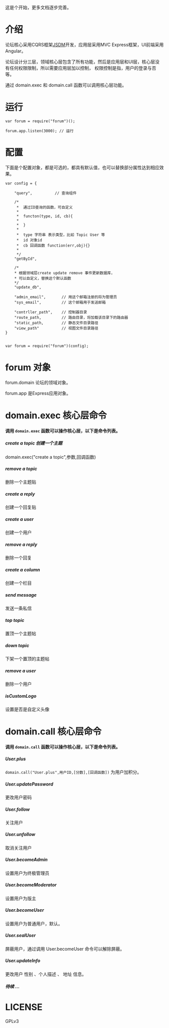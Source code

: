 这是个开始，更多文档逐步完善。

介绍
=====

论坛核心采用CQRS框架[JSDM](https://github.com/brighthas/jsdm)开发，应用层采用MVC Express框架，UI前端采用Angular。

论坛设计分三层，领域核心层包含了所有功能，然后是应用层和UI层，核心层没有任何权限限制，所以需要应用层加以控制，
权限控制是指，用户的登录与否等。

通过 domain.exec 和 domain.call 函数可以调用核心层功能。

运行
===

    var forum = require("forum")();

    forum.app.listen(3000); // 运行

配置
====

下面是个配置对象，都是可选的，都具有默认值，也可以替换部分属性达到相应效果。

    var config = {

        "query",          // 查询组件

        /*
         *  通过ID查询的函数，可自定义
         *
         *  functon(type, id, cb){
         *
         *  }
         *
         *  type 字符串 表示类型，比如 Topic User 等
         *  id 对象id
         *  cb 回调函数 function(err,obj){}
         *
         */
        "getById",

        /*
        * 根据领域层create update remove 事件更新数据库，
        * 可以自定义，替换这个默认函数
        */
        "update_db",

        "admin_email",       // 用这个邮箱注册的将为管理员
        "sys_email",         // 这个邮箱用于发送邮箱

        "contrller_path",    // 控制器目录
        "route_path,         // 路由目录，将加载该目录下的路由器
        "static_path,        // 静态文件目录路径
        "view_path"          // 视图文件目录路径
    }


    var forum = require("forum")(config);


forum 对象
==========

forum.domain 论坛的领域对象。

forum.app 是Express应用对象。


domain.exec 核心层命令
====================

#### 调用 `domain.exec` 函数可以操作核心层，以下是命令列表。

##### create a topic 创建一个主题

domain.exec("create a topic",参数,回调函数)

##### remove a topic

删除一个主题贴

##### create a reply

创建一个回复贴

##### create a user

创建一个用户

##### remove a reply

删除一个回复

##### create a column

创建一个栏目

##### send message

发送一条私信

##### top topic

置顶一个主题帖

##### down topic

下架一个置顶的主题帖

##### remove a user

删除一个用户

##### isCustomLogo

设置是否是自定义头像

domain.call 核心层命令
====================

#### 调用 `domain.call` 函数可以操作核心层，以下是命令列表。

##### User.plus

`domain.call("User.plus",用户ID,[分数],[回调函数])` 为用户加积分。

##### User.updatePassword

更改用户密码

##### User.follow

关注用户

##### User.unfollow

取消关注用户

##### User.becomeAdmin

设置用户为终极管理员

##### User.becomeModerator

设置用户为版主

##### User.becomeUser

设置用户为普通用户，默认。

##### User.sealUser

屏蔽用户，通过调用 User.becomeUser 命令可以解除屏蔽。

##### User.updateInfo

更改用户 性别 、个人描述 、 地址 信息。

##### 待续 ...

LICENSE
=======

GPLv3
